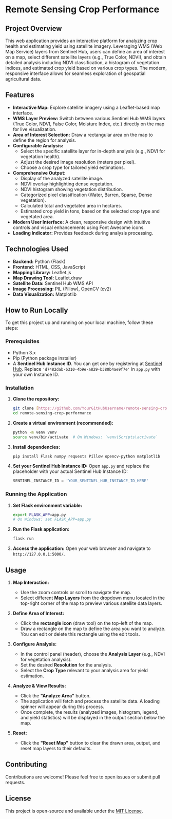 # Remote Sensing Crop Performance

## Project Overview

This web application provides an interactive platform for analyzing crop health and estimating yield using satellite imagery. Leveraging WMS (Web Map Service) layers from Sentinel Hub, users can define an area of interest on a map, select different satellite layers (e.g., True Color, NDVI), and obtain detailed analysis including NDVI classification, a histogram of vegetation indices, and estimated crop yield based on various crop types. The modern, responsive interface allows for seamless exploration of geospatial agricultural data.

## Features

* **Interactive Map:** Explore satellite imagery using a Leaflet-based map interface.
* **WMS Layer Preview:** Switch between various Sentinel Hub WMS layers (True Color, NDVI, False Color, Moisture Index, etc.) directly on the map for live visualization.
* **Area of Interest Selection:** Draw a rectangular area on the map to define the region for analysis.
* **Configurable Analysis:**
    * Select the specific satellite layer for in-depth analysis (e.g., NDVI for vegetation health).
    * Adjust the desired image resolution (meters per pixel).
    * Choose a crop type for tailored yield estimations.
* **Comprehensive Output:**
    * Display of the analyzed satellite image.
    * NDVI overlay highlighting dense vegetation.
    * NDVI histogram showing vegetation distribution.
    * Categorized pixel classification (Water, Barren, Sparse, Dense vegetation).
    * Calculated total and vegetated area in hectares.
    * Estimated crop yield in tons, based on the selected crop type and vegetated area.
* **Modern User Interface:** A clean, responsive design with intuitive controls and visual enhancements using Font Awesome icons.
* **Loading Indicator:** Provides feedback during analysis processing.

## Technologies Used

* **Backend:** Python (Flask)
* **Frontend:** HTML, CSS, JavaScript
* **Mapping Library:** Leaflet.js
* **Map Drawing Tool:** Leaflet.draw
* **Satellite Data:** Sentinel Hub WMS API
* **Image Processing:** PIL (Pillow), OpenCV (cv2)
* **Data Visualization:** Matplotlib

## How to Run Locally

To get this project up and running on your local machine, follow these steps:

### Prerequisites

* Python 3.x
* Pip (Python package installer)
* A **Sentinel Hub Instance ID**. You can get one by registering at [Sentinel Hub](https://www.sentinel-hub.com/). Replace `'d7482dab-6310-4b9e-a829-b380b4ae9f7e'` in `app.py` with your own Instance ID.

### Installation

1.  **Clone the repository:**
    ```bash
    git clone [https://github.com/YourGitHubUsername/remote-sensing-crop-performance.git](https://github.com/YourGitHubUsername/remote-sensing-crop-performance.git)
    cd remote-sensing-crop-performance
    ```

2.  **Create a virtual environment (recommended):**
    ```bash
    python -m venv venv
    source venv/bin/activate  # On Windows: `venv\Scripts\activate`
    ```

3.  **Install dependencies:**
    ```bash
    pip install Flask numpy requests Pillow opencv-python matplotlib
    ```

4.  **Set your Sentinel Hub Instance ID:**
    Open `app.py` and replace the placeholder with your actual Sentinel Hub Instance ID:
    ```python
    SENTINEL_INSTANCE_ID = 'YOUR_SENTINEL_HUB_INSTANCE_ID_HERE'
    ```

### Running the Application

1.  **Set Flask environment variable:**
    ```bash
    export FLASK_APP=app.py
    # On Windows: set FLASK_APP=app.py
    ```

2.  **Run the Flask application:**
    ```bash
    flask run
    ```

3.  **Access the application:**
    Open your web browser and navigate to `http://127.0.0.1:5000/`.

## Usage

1.  **Map Interaction:**
    * Use the zoom controls or scroll to navigate the map.
    * Select different **Map Layers** from the dropdown menu located in the top-right corner of the map to preview various satellite data layers.

2.  **Define Area of Interest:**
    * Click the **rectangle icon** (draw tool) on the top-left of the map.
    * Draw a rectangle on the map to define the area you want to analyze. You can edit or delete this rectangle using the edit tools.

3.  **Configure Analysis:**
    * In the control panel (header), choose the **Analysis Layer** (e.g., NDVI for vegetation analysis).
    * Set the desired **Resolution** for the analysis.
    * Select the **Crop Type** relevant to your analysis area for yield estimation.

4.  **Analyze & View Results:**
    * Click the **"Analyze Area"** button.
    * The application will fetch and process the satellite data. A loading spinner will appear during this process.
    * Once complete, the results (analyzed images, histogram, legend, and yield statistics) will be displayed in the output section below the map.

5.  **Reset:**
    * Click the **"Reset Map"** button to clear the drawn area, output, and reset map layers to their defaults.

## Contributing

Contributions are welcome! Please feel free to open issues or submit pull requests.

## License

This project is open-source and available under the [MIT License](LICENSE.md).